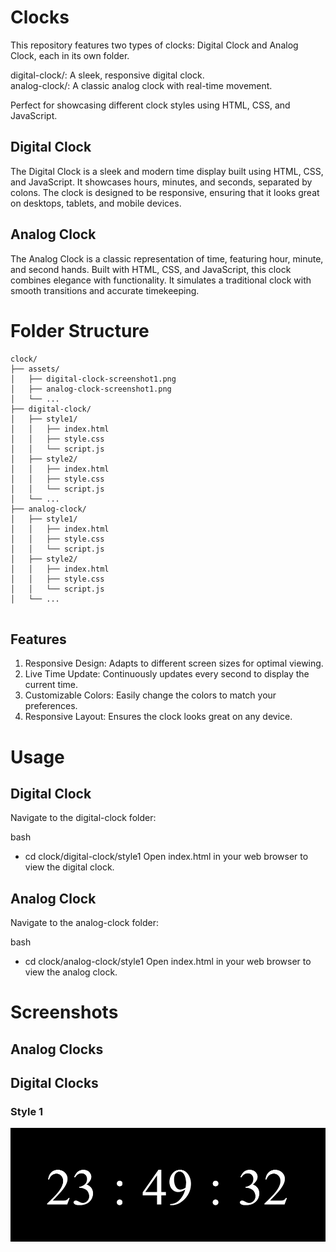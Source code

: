 # Clocks

This repository features two types of clocks: Digital Clock and Analog Clock, each in its own folder.

digital-clock/: A sleek, responsive digital clock.  
analog-clock/: A classic analog clock with real-time movement.

Perfect for showcasing different clock styles using HTML, CSS, and JavaScript.

## Digital Clock

The Digital Clock is a sleek and modern time display built using HTML, CSS, and JavaScript. It showcases hours, minutes, and seconds, separated by colons. The clock is designed to be responsive, ensuring that it looks great on desktops, tablets, and mobile devices.

## Analog Clock

The Analog Clock is a classic representation of time, featuring hour, minute, and second hands. Built with HTML, CSS, and JavaScript, this clock combines elegance with functionality. It simulates a traditional clock with smooth transitions and accurate timekeeping.

# Folder Structure

```plaintext
clock/
├── assets/
│   ├── digital-clock-screenshot1.png
│   ├── analog-clock-screenshot1.png
│   └── ...
├── digital-clock/
│   ├── style1/
│   │   ├── index.html
│   │   ├── style.css
│   │   └── script.js
│   ├── style2/
│   │   ├── index.html
│   │   ├── style.css
│   │   └── script.js
│   └── ...
├── analog-clock/
│   ├── style1/
│   │   ├── index.html
│   │   ├── style.css
│   │   └── script.js
│   ├── style2/
│   │   ├── index.html
│   │   ├── style.css
│   │   └── script.js
│   └── ...


```

## Features

1. Responsive Design: Adapts to different screen sizes for optimal viewing.
2. Live Time Update: Continuously updates every second to display the current time.
3. Customizable Colors: Easily change the colors to match your preferences.
4. Responsive Layout: Ensures the clock looks great on any device.

# Usage

## Digital Clock

Navigate to the digital-clock folder:

bash

- cd clock/digital-clock/style1
  Open index.html in your web browser to view the digital clock.

## Analog Clock

Navigate to the analog-clock folder:

bash

- cd clock/analog-clock/style1
  Open index.html in your web browser to view the analog clock.

# Screenshots

## Analog Clocks

## Digital Clocks

### Style 1

![Digital Clock Screenshot](assets/DigitalClock-style1.jpeg)
